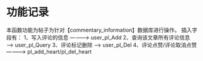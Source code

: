 # 功能记录
本函数功能为帖子为针对【commentary_information】数据库进行操作。
插入字段有：
1、写入评论的信息 ————> user_pl_Add
2、查询该文章所有评论信息 ——> user_pl_Query
3、评论标记删除 ——> user_pl_Del
4、评论点赞/评论取消点赞 ————> pl_add_heart/pl_del_heart